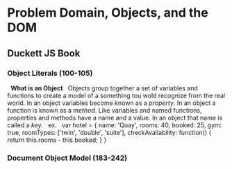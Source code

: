 # Problem Domain, Objects, and the DOM

## Duckett JS Book

### Object Literals (100-105)
&nbsp;
**What is an Object** 
&nbsp;
Objects group together a set of variables and functions to create a model of a something tou wold recognize from the real world. In an object variables become known as a *property*. In an object a function is known as a *method*. Like variables and named functions, properties and methods have a name and a value. In an object that name is called a *key*. 
&nbsp;
ex. 
&nbsp;
var hotel = {
  name: 'Quay',
  rooms: 40,
  booked: 25,
  gym: true,
  roomTypes: ['twin', 'double', 'suite'],
  checkAvailability: function() {
    return this.rooms - this.booked;
  }
}
&nbsp;




### Document Object Model (183-242)